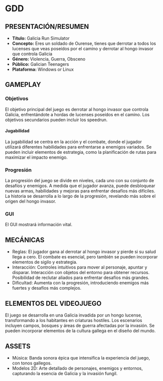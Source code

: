 # GDD

## PRESENTACIÓN/RESUMEN

- **Título:** Galicia Run Simulator
- **Concepto:** Eres un soldado de Ourense, tienes que derrotar a todos los lucenses que veas poseídos por el camino y derrotar al hongo invasor que controla Galicia
- **Género:** Violencia, Guerra, Obsceno
- **Público:** Galician Teenagers
- **Plataforma:** Windows or Linux

## GAMEPLAY

### Objetivos

El objetivo principal del juego es derrotar al hongo invasor que controla Galicia, enfrentándote a hordas de lucenses poseídos en el camino. Los objetivos secundarios pueden incluir los speedrun.

#### Jugabilidad

La jugabilidad se centra en la acción y el combate, donde el jugador utilizará diferentes habilidades para enfrentarse a enemigos variados. Se pueden incluir elementos de estrategia, como la planificación de rutas para maximizar el impacto enemigo.

### Progresión

La progresión del juego se divide en niveles, cada uno con su conjunto de desafíos y enemigos. A medida que el jugador avanza, puede desbloquear nuevas armas, habilidades y mejoras para enfrentar desafíos más difíciles. La historia se desarrolla a lo largo de la progresión, revelando más sobre el origen del hongo invasor.

### GUI

El GUI mostrará información vital.

## MECÁNICAS

- Reglas: El jugador gana al derrotar al hongo invasor y pierde si su salud llega a cero. El combate es esencial, pero también se pueden incorporar elementos de sigilo y estrategia.
- Interacción: Controles intuitivos para mover al personaje, apuntar y disparar. Interacción con objetos del entorno para obtener recursos. Posibilidad de reclutar aliados para enfrentar desafíos más grandes.
- Dificultad: Aumenta con la progresión, introduciendo enemigos más fuertes y desafíos más complejos.

## ELEMENTOS DEL VIDEOJUEGO

El juego se desarrolla en una Galicia invadida por un hongo lucense, transformando a los habitantes en criaturas hostiles. Los escenarios incluyen campos, bosques y áreas de guerra afectadas por la invasión. Se pueden incorporar elementos de la cultura gallega en el diseño del mundo.

## ASSETS

- Música: Banda sonora épica que intensifica la experiencia del juego, con tonos gallegos.
- Modelos 2D: Arte detallado de personajes, enemigos y entornos, capturando la esencia de Galicia y la invasión fungil.
